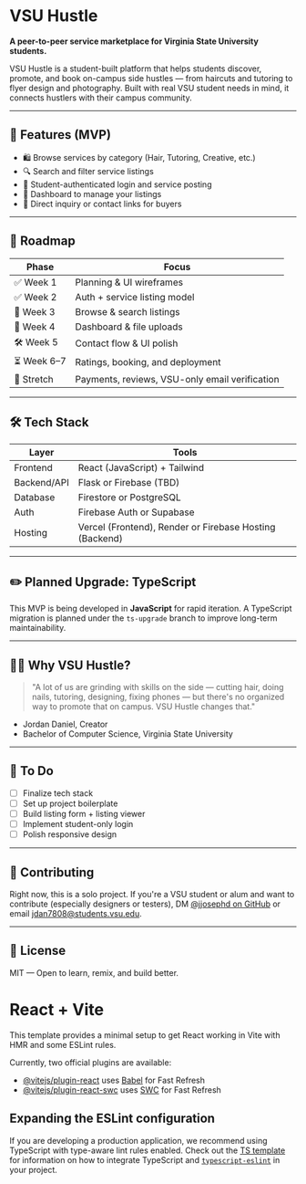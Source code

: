 #  VSU Hustle

**A peer-to-peer service marketplace for Virginia State University students.**

VSU Hustle is a student-built platform that helps students discover, promote, and book on-campus side hustles — from haircuts and tutoring to flyer design and photography. Built with real VSU student needs in mind, it connects hustlers with their campus community.

---

## 📸 Features (MVP)

- 🛍 Browse services by category (Hair, Tutoring, Creative, etc.)
- 🔍 Search and filter service listings
- 👤 Student-authenticated login and service posting
- 📝 Dashboard to manage your listings
- 📨 Direct inquiry or contact links for buyers

---

## 📅 Roadmap

| Phase       | Focus                                          |
| ----------- | ---------------------------------------------- |
| ✅ Week 1   | Planning & UI wireframes                       |
| ✅ Week 2   | Auth + service listing model                   |
| 🔄 Week 3   | Browse & search listings                       |
| 🔄 Week 4   | Dashboard & file uploads                       |
| 🛠️ Week 5   | Contact flow & UI polish                       |
| ⏳ Week 6–7 | Ratings, booking, and deployment               |
| 🧪 Stretch  | Payments, reviews, VSU-only email verification |

---

## 🛠 Tech Stack

| Layer       | Tools                                                   |
| ----------- | ------------------------------------------------------- |
| Frontend    | React (JavaScript) + Tailwind                           |
| Backend/API | Flask or Firebase (TBD)                                 |
| Database    | Firestore or PostgreSQL                                 |
| Auth        | Firebase Auth or Supabase                               |
| Hosting     | Vercel (Frontend), Render or Firebase Hosting (Backend) |

---

## ✏️ Planned Upgrade: TypeScript

This MVP is being developed in **JavaScript** for rapid iteration. A TypeScript migration is planned under the `ts-upgrade` branch to improve long-term maintainability.

---

## 🧑‍🎓 Why VSU Hustle?

> "A lot of us are grinding with skills on the side — cutting hair, doing nails, tutoring, designing, fixing phones — but there's no organized way to promote that on campus. VSU Hustle changes that."

- Jordan Daniel, Creator
- Bachelor of Computer Science, Virginia State University

---

## 📌 To Do

- [ ] Finalize tech stack
- [ ] Set up project boilerplate
- [ ] Build listing form + listing viewer
- [ ] Implement student-only login
- [ ] Polish responsive design

---

## 🙌 Contributing

Right now, this is a solo project. If you're a VSU student or alum and want to contribute (especially designers or testers), DM [@jjosephd on GitHub](https://github.com/jjosephd) or email jdan7808@students.vsu.edu.

---

## 🏁 License

MIT — Open to learn, remix, and build better.

# React + Vite

This template provides a minimal setup to get React working in Vite with HMR and some ESLint rules.

Currently, two official plugins are available:

- [@vitejs/plugin-react](https://github.com/vitejs/vite-plugin-react/blob/main/packages/plugin-react) uses [Babel](https://babeljs.io/) for Fast Refresh
- [@vitejs/plugin-react-swc](https://github.com/vitejs/vite-plugin-react/blob/main/packages/plugin-react-swc) uses [SWC](https://swc.rs/) for Fast Refresh

## Expanding the ESLint configuration

If you are developing a production application, we recommend using TypeScript with type-aware lint rules enabled. Check out the [TS template](https://github.com/vitejs/vite/tree/main/packages/create-vite/template-react-ts) for information on how to integrate TypeScript and [`typescript-eslint`](https://typescript-eslint.io) in your project.
